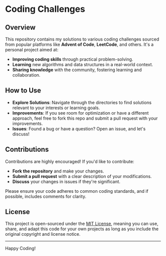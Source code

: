 # Coding Challenges

## Overview

This repository contains my solutions to various coding challenges sourced from popular platforms like **Advent of Code**, **LeetCode**, and others. It's a personal project aimed at:

- **Improving coding skills** through practical problem-solving.
- **Learning** new algorithms and data structures in a real-world context.
- **Sharing knowledge** with the community, fostering learning and collaboration.

## How to Use

- **Explore Solutions**: Navigate through the directories to find solutions relevant to your interests or learning goals.
- **Improvements**: If you see room for optimization or have a different approach, feel free to fork this repo and submit a pull request with your improvements.
- **Issues**: Found a bug or have a question? Open an issue, and let's discuss!

## Contributions

Contributions are highly encouraged! If you'd like to contribute:

- **Fork the repository** and make your changes.
- **Submit a pull request** with a clear description of your modifications.
- **Discuss** your changes in issues if they're significant.

Please ensure your code adheres to common coding standards, and if possible, includes comments for clarity.

## License

This project is open-sourced under the [MIT License](LICENSE), meaning you can use, share, and adapt this code for your own projects as long as you include the original copyright and license notice.

---

Happy Coding!
